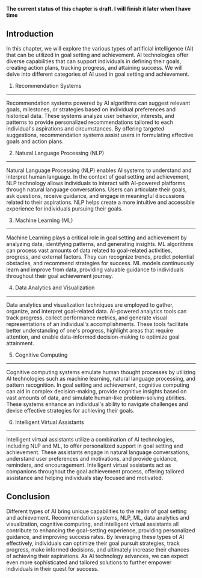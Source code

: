 **The current status of this chapter is draft. I will finish it later when I have time**

Introduction
------------

In this chapter, we will explore the various types of artificial intelligence (AI) that can be utilized in goal setting and achievement. AI technologies offer diverse capabilities that can support individuals in defining their goals, creating action plans, tracking progress, and attaining success. We will delve into different categories of AI used in goal setting and achievement.

1. Recommendation Systems
-------------------------

Recommendation systems powered by AI algorithms can suggest relevant goals, milestones, or strategies based on individual preferences and historical data. These systems analyze user behavior, interests, and patterns to provide personalized recommendations tailored to each individual's aspirations and circumstances. By offering targeted suggestions, recommendation systems assist users in formulating effective goals and action plans.

2. Natural Language Processing (NLP)
------------------------------------

Natural Language Processing (NLP) enables AI systems to understand and interpret human language. In the context of goal setting and achievement, NLP technology allows individuals to interact with AI-powered platforms through natural language conversations. Users can articulate their goals, ask questions, receive guidance, and engage in meaningful discussions related to their aspirations. NLP helps create a more intuitive and accessible experience for individuals pursuing their goals.

3. Machine Learning (ML)
------------------------

Machine Learning plays a critical role in goal setting and achievement by analyzing data, identifying patterns, and generating insights. ML algorithms can process vast amounts of data related to goal-related activities, progress, and external factors. They can recognize trends, predict potential obstacles, and recommend strategies for success. ML models continuously learn and improve from data, providing valuable guidance to individuals throughout their goal achievement journey.

4. Data Analytics and Visualization
-----------------------------------

Data analytics and visualization techniques are employed to gather, organize, and interpret goal-related data. AI-powered analytics tools can track progress, collect performance metrics, and generate visual representations of an individual's accomplishments. These tools facilitate better understanding of one's progress, highlight areas that require attention, and enable data-informed decision-making to optimize goal attainment.

5. Cognitive Computing
----------------------

Cognitive computing systems emulate human thought processes by utilizing AI technologies such as machine learning, natural language processing, and pattern recognition. In goal setting and achievement, cognitive computing can aid in complex decision-making, provide cognitive insights based on vast amounts of data, and simulate human-like problem-solving abilities. These systems enhance an individual's ability to navigate challenges and devise effective strategies for achieving their goals.

6. Intelligent Virtual Assistants
---------------------------------

Intelligent virtual assistants utilize a combination of AI technologies, including NLP and ML, to offer personalized support in goal setting and achievement. These assistants engage in natural language conversations, understand user preferences and motivations, and provide guidance, reminders, and encouragement. Intelligent virtual assistants act as companions throughout the goal achievement process, offering tailored assistance and helping individuals stay focused and motivated.

Conclusion
----------

Different types of AI bring unique capabilities to the realm of goal setting and achievement. Recommendation systems, NLP, ML, data analytics and visualization, cognitive computing, and intelligent virtual assistants all contribute to enhancing the goal-setting experience, providing personalized guidance, and improving success rates. By leveraging these types of AI effectively, individuals can optimize their goal pursuit strategies, track progress, make informed decisions, and ultimately increase their chances of achieving their aspirations. As AI technology advances, we can expect even more sophisticated and tailored solutions to further empower individuals in their quest for success.

